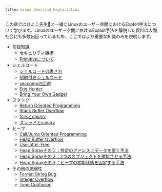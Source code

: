 ```yaml
---
title: Linux Userland Exploitation
---
```

この章ではひよこ先生🐤と一緒にLinuxのユーザー空間におけるExploit手法について学びます。Linuxのユーザー空間におけるExploit手法を解説した資料は人間社会にも多数出回っているため、ここではより重要な知識のみを説明します。

- 前提知識
  - [セキュリティ機構](introduction/security.html)
  - [Primitiveについて](introduction/primitive.html)
- シェルコード
  - [シェルコードの書き方](shellcode/how2write.html)
  - [制約付きシェルコード](shellcode/restricted.html)
  - [seccompの回避](shellcode/seccomp.html)
  - [Egg Hunter](shellcode/egg-hunter.html)
  - [Bring Your Own Gadget](shellcode/byog.html)
- スタック
  - [Return Oriented Programming](stack/rop.html)
  - [Stack Buffer Overflow](stack/bof.html)
  - [forkとcanary](stack/fork.html)
  - [スレッドとcanary](stack/thread.html)
- ヒープ
  - [Call/Jump Oriented Programming](heap/cop.html)
  - [Heap Buffer Overflow](heap/bof.html)
  - [Use-after-Free](heap/uaf.html)
  - [Heap Sprayその１：特定のアドレスにデータを置く手法](heap/spray1.html)
  - [Heap Sprayその２：2つのオブジェクトを隣接させる手法](heap/spray2.html)
  - [Heap Sprayその３：ヒープの初期状態を固定する手法](heap/spray3.html)
- その他の脆弱性
  - [Format String Bug](others/fsb.html)
  - [Integer Overflow](others/integer.html)
  - [Type Confusion](others/confusion.html)

